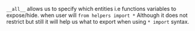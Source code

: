 `__all__` allows us to specify which entities i.e functions variables to expose/hide. when user will `from helpers import *` 
Although it does not restrict but still it will help us what to export when using `* import`  syntax.


